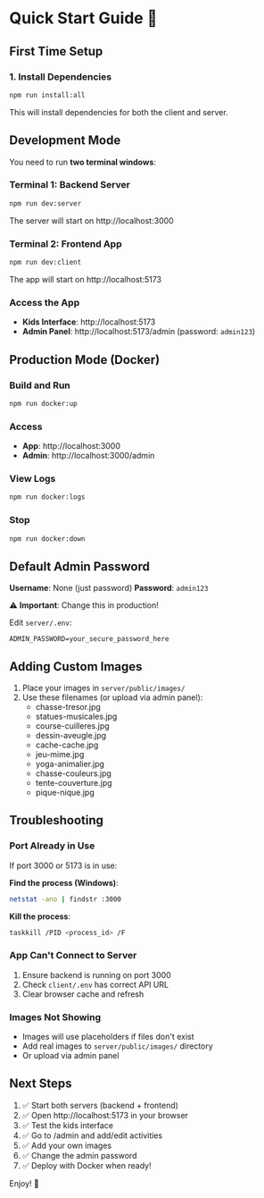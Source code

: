 # Quick Start Guide 🚀

## First Time Setup

### 1. Install Dependencies
```bash
npm run install:all
```

This will install dependencies for both the client and server.

## Development Mode

You need to run **two terminal windows**:

### Terminal 1: Backend Server
```bash
npm run dev:server
```

The server will start on http://localhost:3000

### Terminal 2: Frontend App
```bash
npm run dev:client
```

The app will start on http://localhost:5173

### Access the App
- **Kids Interface**: http://localhost:5173
- **Admin Panel**: http://localhost:5173/admin (password: `admin123`)

## Production Mode (Docker)

### Build and Run
```bash
npm run docker:up
```

### Access
- **App**: http://localhost:3000
- **Admin**: http://localhost:3000/admin

### View Logs
```bash
npm run docker:logs
```

### Stop
```bash
npm run docker:down
```

## Default Admin Password

**Username**: None (just password)
**Password**: `admin123`

⚠️ **Important**: Change this in production!

Edit `server/.env`:
```env
ADMIN_PASSWORD=your_secure_password_here
```

## Adding Custom Images

1. Place your images in `server/public/images/`
2. Use these filenames (or upload via admin panel):
   - chasse-tresor.jpg
   - statues-musicales.jpg
   - course-cuilleres.jpg
   - dessin-aveugle.jpg
   - cache-cache.jpg
   - jeu-mime.jpg
   - yoga-animalier.jpg
   - chasse-couleurs.jpg
   - tente-couverture.jpg
   - pique-nique.jpg

## Troubleshooting

### Port Already in Use
If port 3000 or 5173 is in use:

**Find the process (Windows)**:
```bash
netstat -ano | findstr :3000
```

**Kill the process**:
```bash
taskkill /PID <process_id> /F
```

### App Can't Connect to Server
1. Ensure backend is running on port 3000
2. Check `client/.env` has correct API URL
3. Clear browser cache and refresh

### Images Not Showing
- Images will use placeholders if files don't exist
- Add real images to `server/public/images/` directory
- Or upload via admin panel

## Next Steps

1. ✅ Start both servers (backend + frontend)
2. ✅ Open http://localhost:5173 in your browser
3. ✅ Test the kids interface
4. ✅ Go to /admin and add/edit activities
5. ✅ Add your own images
6. ✅ Change the admin password
7. ✅ Deploy with Docker when ready!

Enjoy! 🎉
